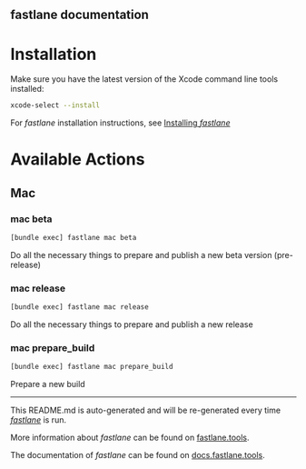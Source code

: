 fastlane documentation
----

# Installation

Make sure you have the latest version of the Xcode command line tools installed:

```sh
xcode-select --install
```

For _fastlane_ installation instructions, see [Installing _fastlane_](https://docs.fastlane.tools/#installing-fastlane)

# Available Actions

## Mac

### mac beta

```sh
[bundle exec] fastlane mac beta
```

Do all the necessary things to prepare and publish a new beta version (pre-release)

### mac release

```sh
[bundle exec] fastlane mac release
```

Do all the necessary things to prepare and publish a new release

### mac prepare_build

```sh
[bundle exec] fastlane mac prepare_build
```

Prepare a new build

----

This README.md is auto-generated and will be re-generated every time [_fastlane_](https://fastlane.tools) is run.

More information about _fastlane_ can be found on [fastlane.tools](https://fastlane.tools).

The documentation of _fastlane_ can be found on [docs.fastlane.tools](https://docs.fastlane.tools).
